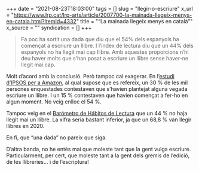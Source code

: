 +++
date = "2021-08-23T18:03:00"
tags = []
slug = "llegir-o-escriure"
x_url = "https://www.lrp.cat/lrp-arts/article/2007700-la-mainada-llegeix-menys-en-catala.html?ItemId=4332"
title = "“La mainada llegeix menys en català”"
x_source = ""
syndication = []
+++

> Fa poc ha sortit una dada que diu que el 54% dels espanyols ha començat a escriure un llibre. I l’índex de lectura diu que un 44% dels espanyols no ha llegit mai cap llibre. Amb aquestes proporcions n’hi deu haver molts que s’han posat a escriure un llibre sense haver-ne llegit mai cap.

Molt d’acord amb la conclusió. Però tampoc cal exagerar. En l’[estudi d’IPSOS per a Amazon](https://www.europapress.es/cultura/libros-00132/noticia-30-espanoles-planteado-escribir-libro-alguna-vez-estudio-20210614151346.html), al qual supose que es refereix, un 30 % de les mil persones enquestades contestaven que s’havien plantejat alguna vegada escriure un llibre. I un 15 % contestaven que havien començat a fer-ho en algun moment. No veig enlloc el 54 %.

Tampoc veig en el [Barómetro de Hábitos de Lectura](https://www.federacioneditores.org/img/documentos/260221-notasprensa.pdf) que un 44 % no haja llegit mai un llibre. La xifra seria bastant inferior, ja que un 68,8 % van llegir llibres en 2020.

En fi, que “una dada” no pareix que siga.

D’altra banda, no he entès mai que moleste tant que la gent vulga escriure. Particularment, per cert, que moleste tant a la gent dels gremis de l’edició, de les llibreries… i de l’escriptura!
